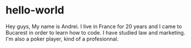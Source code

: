 # hello-world
Hey guys,
My name is Andrei. I live in France for 20 years and I came to Bucarest in order to learn how to code.
I have studied law and marketing. I'm also a poker player, kind of a profesionnal.
